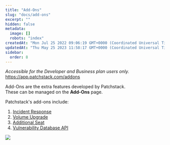 ```yaml
---
title: "Add-Ons"
slug: "docs/add-ons"
excerpt: ""
hidden: false
metadata: 
  image: []
  robots: "index"
createdAt: "Mon Jul 25 2022 09:06:19 GMT+0000 (Coordinated Universal Time)"
updatedAt: "Thu May 25 2023 11:58:17 GMT+0000 (Coordinated Universal Time)"
sidebar:
  order: 8
---
```

_Accessible for the Developer and Business plan users only._  
<https://app.patchstack.com/addons>

Add-Ons are the extra features developed by Patchstack.  
These can be managed on the **Add-Ons** page.

Patchstack's add-ons include:

<ol>

<li><a href="https://docs.patchstack.com/docs/incident-response">Incident Response</a></li>
<li><a href="https://docs.patchstack.com/docs/volume-upgrade">Volume Upgrade</a></li>
<li><a href="https://docs.patchstack.com/docs/additional-seat">Additional Seat</a></li>
<li><a href="https://docs.patchstack.com/docs/vulnerability-database-api">Vulnerability Database API</a></li>

</ol>

![](@images/fe10500-small-Patchstack_Add-ons.png)
